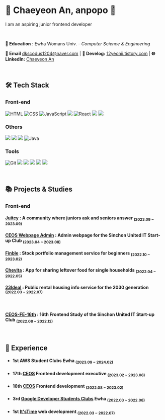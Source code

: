 # 🍇 Chaeyeon An, anpopo 🍇
I am an aspiring junior frontend developer 

<br/>
  
<!-- ## 👩🏻‍💻 About me
### Education
- **Ewha Womans Univ., Seoul, South Korea**  
  _Computer Science & Engineering_

### Contact & Profiles
- **Email:** [dkscodus1204@naver.com](mailto:dkscodus1204@naver.com)
- **Develog:** [12yeonii.tistory.com](https://12yeonii.tistory.com)
- **LinkedIn:** [Chaeyeon An](www.linkedin.com/in/chaeyeonan-popo) -->

**🏫 Education** : Ewha Womans Univ. - _Computer Science & Engineering_

**💌 Email** [dkscodus1204@naver.com](mailto:dkscodus1204@naver.com) | **📝 Develog:** [12yeonii.tistory.com](https://12yeonii.tistory.com) | **🌐LinkedIn:** [Chaeyeon An](www.linkedin.com/in/chaeyeonan-popo)

<br/>
  
##  🛠 Tech Stack 


### Front-end
<img alt="HTML" src="https://camo.githubusercontent.com/7947a9da4d569e7aa0264625efd420377b5466fd1620c5dd7cb525db2a358c91/68747470733a2f2f696d672e736869656c64732e696f2f62616467652f48544d4c352532302d2532334533344632362e7376673f6c6f676f3d68746d6c35266c6f676f436f6c6f723d7768697465" data-canonical-src="https://img.shields.io/badge/HTML5%20-%23E34F26.svg?logo=html5&amp;logoColor=white" style="max-width: 100%;"> <img alt="CSS" src="https://camo.githubusercontent.com/c8733604360c25e4cf34c8415bf9093104206dccd164b2a1cd7d1e2711d4d4f8/68747470733a2f2f696d672e736869656c64732e696f2f62616467652f4353532532302d2532333135373242362e7376673f6c6f676f3d63737333266c6f676f436f6c6f723d7768697465" data-canonical-src="https://img.shields.io/badge/CSS%20-%231572B6.svg?logo=css3&amp;logoColor=white" style="max-width: 100%;"> <img alt="JavaScript" src="https://camo.githubusercontent.com/7a48ad3028bc23b33e755e555609a4ccdd3ba1ef6fb92aa2214eea10e3b7e184/68747470733a2f2f696d672e736869656c64732e696f2f62616467652f4a6176615363726970742532302d2532334637444631452e7376673f6c6f676f3d6a617661736372697074266c6f676f436f6c6f723d626c61636b" data-canonical-src="https://img.shields.io/badge/JavaScript%20-%23F7DF1E.svg?logo=javascript&amp;logoColor=black" style="max-width: 100%;"> <img src="https://img.shields.io/badge/TypeScript-3178C6?style=flat-squaree&logo=TypeScript&logoColor=ffffff"/> <img alt="React" src="https://camo.githubusercontent.com/5e59c12028cb67f45dfc48155ec7aef65cebfe983571d4cab2ea5b011613db6b/68747470733a2f2f696d672e736869656c64732e696f2f62616467652f2d52656163744a732d3631444146423f6c6f676f3d7265616374266c6f676f436f6c6f723d7768697465" data-canonical-src="https://img.shields.io/badge/-ReactJs-61DAFB?logo=react&amp;logoColor=white" style="max-width: 100%;"> <img src="https://img.shields.io/badge/Next.js-black.svg?logo=next.js&amp;logoColor=white" style="max-width: 100%;"> <img src="https://img.shields.io/badge/React Native-61DAFB?style=flat-square&logo=React&logoColor=ffffff"/> <!-- <img src="https://camo.githubusercontent.com/802912c6d90d7cf0236d352a71af965a817c005cc5963bb98857a5a04f6e0d52/68747470733a2f2f696d672e736869656c64732e696f2f62616467652f72656475782d3736344142432e7376673f6c6f676f3d7265647578266c6f676f436f6c6f723d7768697465" alt="redux" data-canonical-src="https://img.shields.io/badge/redux-764ABC.svg?logo=redux&amp;logoColor=white" style="max-width: 100%;"> -->

### Others
<img src="https://img.shields.io/badge/C-A8B9CC?style=flat-square&logo=C&logoColor=white"/> <img src="https://img.shields.io/badge/C++-00599C?style=flat-square&logo=C%2B%2B&logoColor=white"/> <img src="https://img.shields.io/badge/Python-3766AB?style=flat-square&logo=Python&logoColor=white"/> <img alt="Java" 
src ="https://img.shields.io/badge/Java-007396.svg?&style=for-the-badge&logo=Java&logoColor=white&style=plastic" style="max-width: 100%;">

### Tools
<img alt="Git" src="https://camo.githubusercontent.com/8e7b90f62961f6df73ab269e33ed19fdb931af5a67088a66419d0778cd39c82d/68747470733a2f2f696d672e736869656c64732e696f2f62616467652f4769742532302d2532334630353033332e7376673f6c6f676f3d676974266c6f676f436f6c6f723d7768697465" data-canonical-src="https://img.shields.io/badge/Git%20-%23F05033.svg?logo=git&amp;logoColor=white" style="max-width: 100%;"> <img src="https://camo.githubusercontent.com/2abee0f8be5b6c3b1f869693a0c6e82428fd06f9a61a826fa6761d301df1c94c/68747470733a2f2f696d672e736869656c64732e696f2f62616467652f4769744875622d626c61636b3f7374796c653d666c61742d737175617265266c6f676f3d476974487562266c6f676f436f6c6f723d7768697465" data-canonical-src="https://img.shields.io/badge/GitHub-black?style=flat-square&amp;logo=GitHub&amp;logoColor=white" style="max-width: 100%;"> <img src="https://img.shields.io/badge/Jira-0052CC?style=flat-square&amp;logo=Jira&amp;logoColor=white" style="max-width: 100%;"> <img src="https://camo.githubusercontent.com/10991aec54045c7d2d512608c598d6f325e2aad44b7552aea8dc911416727150/68747470733a2f2f696d672e736869656c64732e696f2f62616467652f4669676d612d6132353966663f7374796c653d666c61742d737175617265266c6f676f3d4669676d61266c6f676f436f6c6f723d7768697465" data-canonical-src="https://img.shields.io/badge/Figma-a259ff?style=flat-square&amp;logo=Figma&amp;logoColor=white" style="max-width: 100%;"> <img src="https://camo.githubusercontent.com/be991a18525aab6c994ab98f755625e5536074989eb3d8a7a1c10b75c261e43d/68747470733a2f2f696d672e736869656c64732e696f2f62616467652f536c61636b2d3461313534623f7374796c653d666c61742d737175617265266c6f676f3d536c61636b266c6f676f436f6c6f723d7768697465" data-canonical-src="https://img.shields.io/badge/Slack-4a154b?style=flat-square&amp;logo=Slack&amp;logoColor=white" style="max-width: 100%;"> <img src="https://camo.githubusercontent.com/bce476b2ed0407a01d32612cacf718fa67240c8a61c3e63db8dc16e877e51f3f/68747470733a2f2f696d672e736869656c64732e696f2f62616467652f4e6f74696f6e2d626c61636b3f7374796c653d666c61742d737175617265266c6f676f3d4e6f74696f6e266c6f676f436f6c6f723d7768697465" data-canonical-src="https://img.shields.io/badge/Notion-black?style=flat-square&amp;logo=Notion&amp;logoColor=white" style="max-width: 100%;">

<br/>

## 📚 Projects & Studies 
### Front-end
 #### [Juitcy](https://github.com/whatever-mentoring/EWHATEVER-FRONT.git) : A community where juniors ask and seniors answer <sub>(2023.09 ~ 2023.09)  </sub> 
 #### [CEOS Webpage Admin](https://github.com/CEOS-Developers/CEOS-FE.git) : Admin webpage for the Sinchon United IT Start-up Club <sub>(2023.04 ~ 2023.08)  </sub>
 #### [Finble](https://github.com/finble-dev/Finble-FE.git) : Stock portfolio management service for beginners <sub>(2022.10 ~ 2023.02)  </sub> 
 #### [Chevita](https://github.com/chevita-2022/chevita-Frontend.git) : App for sharing leftover food for single households <sub>(2022.04 ~ 2022.05)  </sub> 
 #### [23Ideal](https://github.com/chaeyeonan/23ideal-Frontend.git) : Public rental housing info service for the 2030 generation <sub>(2022.03 ~ 2022.07)  </sub> 
<br/>

 #### [CEOS-FE-16th](https://github.com/chaeyeonan/CEOS-FE-16th.git) : 16th Frontend Study of the Sinchon United IT Start-up Club <sub>(2022.08 ~ 2022.12)  </sub> 
 

<br/>


## 💎 Experience
<!--### 2023-->
- #### 1st AWS Student Clubs Ewha  <sub>(2023.09 ~ 2024.02)  </sub> 
- #### 17th [CEOS](https://ceos-sinchon.com) Frontend development executive  <sub>(2023.02 ~ 2023.08)  </sub> 
<!--### 2022-->
- #### 16th [CEOS](https://ceos-sinchon.com) Frontend development   <sub>(2022.08 ~ 2023.02)  </sub> 
- #### 3rd [Google Developer Students Clubs](https://github.com/gdscewha-3rd) Ewha <sub>(2022.03 ~ 2022.08)  </sub> 
- #### 1st [It'sTime](https://github.com/itstime22) web development  <sub>(2022.03 ~ 2022.07)  </sub> 
